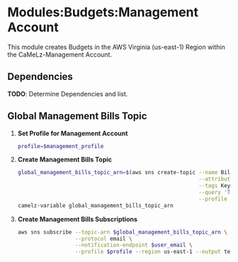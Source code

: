 # Modules:Budgets:Management Account

This module creates Budgets in the AWS Virginia (us-east-1) Region within the
CaMeLz-Management Account.

## Dependencies

**TODO**: Determine Dependencies and list.

## Global Management Bills Topic

1. **Set Profile for Management Account**

    ```bash
    profile=$management_profile
    ```

1. **Create Management Bills Topic**

    ```bash
    global_management_bills_topic_arn=$(aws sns create-topic --name Bills \
                                                             --attributes "DisplayName=CMLM Bills" \
                                                             --tags Key=Name,Value=Management-Bills-Topic Key=Company,Value=CaMeLz Key=Environment,Value=Management \
                                                             --query 'TopicArn' \
                                                             --profile $profile --region us-east-1 --output text)
    camelz-variable global_management_bills_topic_arn
    ```

1. **Create Management Bills Subscriptions**

    ```bash
    aws sns subscribe --topic-arn $global_management_bills_topic_arn \
                      --protocol email \
                      --notification-endpoint $user_email \
                      --profile $profile --region us-east-1 --output text
    ```
